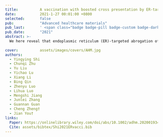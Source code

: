 ```yaml
---
title:          A vaccination with boosted cross presentation by ER‐targeted antigen delivery for anti‐tumor immunotherapy
date:           2021-1-27 00:01:00 +0800
selected:       false
pub:            "Advanced healthcare materials"
pub_last:       ' <span class="badge badge-pill badge-custom badge-dark">Journal</span><span class="badge badge-pill badge-custom badge-success">Research</span>'
pub_date:       "2021"
abstract: >-
  We here reveal that endoplasmic reticulum (ER)-targeted abrogation of lymphocytic ER-stress transducer IRE1ɑ induces a systemic immunosuppression to alleviate skin allograft rejection, which displays synergism with immunosuppressant tacrolimus (FK506), probably due to a cooperative regulation over inflammatory transcription factors. Further exploration identified a stage-differential dependency of IRE1ɑ in the phase transition of CD8+ T cells (T-8), which might contribute centrally to the negative immunoregulation of lymphocytic IRE1ɑ inhibition.
  
cover:          assets/images/covers/AHM.jpg
authors:
  - Yingying Shi
  - Chunqi Zhu
  - Yu Liu
  - Yichao Lu
  - Xiang Li
  - Bing Qin
  - Zhenyu Luo
  - Lihua Luo
  - Mengshi Jiang
  - Junlei Zhang
  - Guannan Guan
  - Cheng Zheng†
  - Jian You†
links:
  Paper: https://onlinelibrary.wiley.com/doi/abs/10.1002/adhm.202001934
  Cite: assets/bibtex/Shi2021ERvacci.bib
---
```

